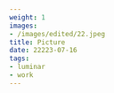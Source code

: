 ```yaml
---
weight: 1
images:
- /images/edited/22.jpeg
title: Picture
date: 22223-07-16
tags:
- luminar
- work
---
```

